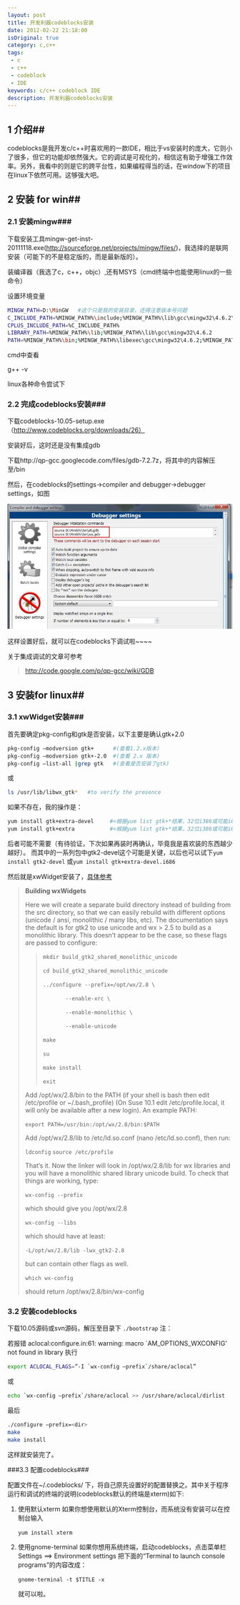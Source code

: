 ```yaml
---
layout: post
title: 开发利器codeblocks安装
date: 2012-02-22 21:18:00
isOriginal: true
category: c,c++
tags:
 - c
 - c++
 - codeblock
 - IDE
keywords: c/c++ codeblock IDE
description: 开发利器codeblocks安装
---
```



## 1 介绍##

codeblocks是我开发c/c++时喜欢用的一款IDE，相比于vs安装时的庞大，它则小了很多，但它的功能却依然强大。它的调试是可视化的，相信这有助于增强工作效率。另外，我看中的则是它的跨平台性，如果编程得当的话，在window下的项目在linux下依然可用。这够强大吧。


## 2 安装 for win##

### 2.1 安装mingw###

下载安装工具mingw-get-inst-20111118.exe(http://sourceforge.net/projects/mingw/files/)，我选择的是联网安装（可能下的不是稳定版的，而是最新版的）。

装编译器（我选了c，c++，objc）,还有MSYS（cmd终端中也能使用linux的一些命令）

设置环境变量
```bash
MINGW_PATH=D:\MinGW   #这个只是我的安装目录，还得注意版本号问题
C_INCLUDE_PATH=%MINGW_PATH%\include;%MINGW_PATH%\lib\gcc\mingw32\4.6.2\include
CPLUS_INCLUDE_PATH=%C_INCLUDE_PATH%
LIBRARY_PATH=%MINGW_PATH%\lib;%MINGW_PATH%\lib\gcc\mingw32\4.6.2
PATH=%MINGW_PATH%\bin;%MINGW_PATH%\libexec\gcc\mingw32\4.6.2;%MINGW_PATH%\msys\1.0\bin;%MINGW_PATH%\msys\1.0\sbin\awk
```

cmd中查看

g++ -v

linux各种命令尝试下

### 2.2 完成codeblocks安装###

下载codeblocks-10.05-setup.exe（http://www.codeblocks.org/downloads/26）

安装好后，这时还是没有集成gdb

下载http://qp-gcc.googlecode.com/files/gdb-7.2.7z，将其中的内容解压至<mingw-dir>/bin

然后，在codeblocks的settings->compiler and debugger->debugger settings，如图

![alt setting](/images/posts/install-codeblocks.jpeg "setting")

这样设置好后，就可以在codeblocks下调试啦~~~~

关于集成调试的文章可参考
>http://code.google.com/p/qp-gcc/wiki/GDB


## 3 安装for linux##

### 3.1 xwWidget安装###

首先要确定pkg-config和gtk是否安装，以下主要是确认gtk+2.0
```bash
pkg-config –modversion gtk+      #(查看1.2.x版本)
pkg-config –modversion gtk+-2.0  #(查看 2.x 版本)
pkg-config –list-all |grep gtk   #(查看是否安装了gtk)
```

或 
```bash
ls /usr/lib/libwx_gtk*   #to verify the presence
```

如果不存在，我的操作是：
```bash
yum install gtk+extra-devel     #<根据yum list gtk+*结果，32位i386或可能i686，64位x86_64>
yum install gtk+extra           #<根据yum list gtk+*结果，32位i386或可能i686，64位x86_64>
```

后者可能不需要（有待验证，下次如果再装时再确认，毕竟我是喜欢装的东西越少越好）。
而其中的一系列包中gtk2-devel这个可能是关键，以后也可以试下`yum install gtk2-devel`
或`yum install gtk+extra-devel.i686`

然后就是xwWidget安装了，[具体参考](http://wiki.codeblocks.org/index.php?title=Installing_Code::Blocks_from_source_on_Linux#Library_wxGTK_installation "codeblocks")


>**Building wxWidgets**
>
>Here we will create a separate build directory instead of building from the src directory, so that we can easily rebuild with different options (unicode / ansi, monolithic / many libs, etc).
>The documentation says the default is for gtk2 to use unicode and wx > 2.5 to build as a monolithic library. This doesn’t appear to be the case, so these flags are passed to configure:
>>`mkdir build_gtk2_shared_monolithic_unicode`
>>
>>`cd build_gtk2_shared_monolithic_unicode`
>>
>>`../configure --prefix=/opt/wx/2.8 \`
>>
>>`       --enable-xrc \`
>>
>>`       --enable-monolithic \`
>>
>>`       --enable-unicode`
>>
>>`make`
>>
>>`su`
>>
>>`make install`
>>
>>`exit`
>
>Add /opt/wx/2.8/bin to the PATH (if your shell is bash then edit /etc/profile or ~/.bash_profile) (On Suse 10.1 edit /etc/profile.local, it will only be available after a new login). An example PATH:
>
>`export PATH=/usr/bin:/opt/wx/2.8/bin:$PATH`
>
>Add /opt/wx/2.8/lib to /etc/ld.so.conf (nano /etc/ld.so.conf), then run:
>
>`ldconfig`
>`source /etc/profile`
>
>That’s it. Now the linker will look in /opt/wx/2.8/lib for wx libraries and you will have a monolithic shared library unicode build.
>To check that things are working, type:
>
>`wx-config --prefix`
>
>which should give you /opt/wx/2.8
>
>`wx-config --libs`
>
>which should have at least:
>
>`-L/opt/wx/2.8/lib -lwx_gtk2-2.8`
>
>but can contain other flags as well.
>
>`which wx-config`
>
>should return /opt/wx/2.8/bin/wx-config

### 3.2 安装codeblocks

下载10.05源码或svn源码，解压至目录下
`./bootstrap`
注：

若报错 aclocal:configure.in:61: warning: macro `AM_OPTIONS_WXCONFIG’ not found in library
执行
```bash
export ACLOCAL_FLAGS=”-I `wx-config –prefix`/share/aclocal”
```

或 
```bash
echo `wx-config –prefix`/share/aclocal >> /usr/share/aclocal/dirlist
```

最后
```bash
./configure –prefix=<dir>
make
make install
```
这样就安装完了。


###3.3 配置codeblocks###

配置文件在~/.codeblocks/ 下，将自己原先设置好的配置替换之。其中关于程序运行和调试的终端的说明(codeblocks默认的终端是xterm)如下:

1.  使用默认xterm
	如果你想使用默认的Xterm控制台，而系统没有安装可以在控制台输入

	`yum install xterm`

2.  使用gnome-terminal
	如果你想用系统终端，启动codeblocks，点击菜单栏 Settings ==> Environment settings
	把下面的“Terminal to launch console programs”的内容改成：

	`gnome-terminal -t $TITLE -x`

	就可以啦。
